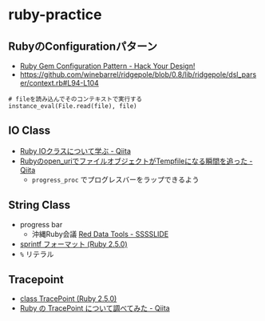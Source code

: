 # ruby-practice

## RubyのConfigurationパターン

- [Ruby Gem Configuration Pattern - Hack Your Design!](https://blog.toshimaru.net/ruby-configuration-pattern/)
- https://github.com/winebarrel/ridgepole/blob/0.8/lib/ridgepole/dsl_parser/context.rb#L94-L104

```
# fileを読み込んでそのコンテキストで実行する
instance_eval(File.read(file), file)
```

## IO Class

- [Ruby IOクラスについて学ぶ - Qiita](https://qiita.com/naotospace/items/bd0a5295e540e27936b3)
- [Rubyのopen_uriでファイルオブジェクトがTempfileになる瞬間を追った - Qiita](https://qiita.com/Pujyoooo/items/96c680a156405b8cd442)
  - `progress_proc` でプログレスバーをラップできるよう

## String Class

- progress bar
  - 沖縄Ruby会議 [Red Data Tools - SSSSLIDE](http://sssslide.com/https://www.slideshare.net/kou/okinawarubykaigi02?ref=https://www.slideshare.net/kou/slideshelf)
- [sprintf フォーマット (Ruby 2.5.0)](https://docs.ruby-lang.org/ja/latest/doc/print_format.html)
- `%` リテラル

## Tracepoint

- [class TracePoint (Ruby 2.5.0)](https://docs.ruby-lang.org/ja/latest/class/TracePoint.html)
- [Ruby の TracePoint について調べてみた - Qiita](https://qiita.com/siman/items/9426ff6c113247088f7e)

